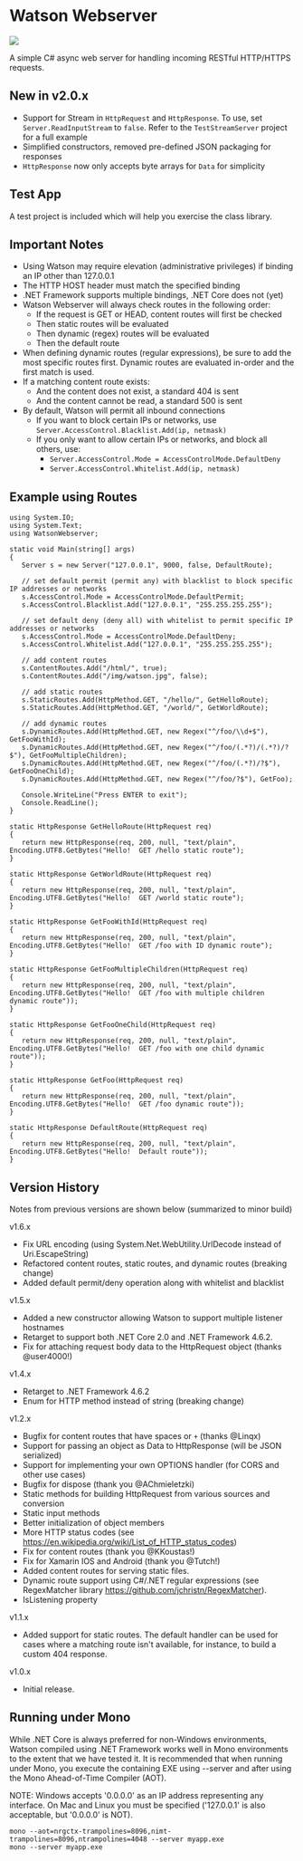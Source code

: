 # Watson Webserver

[![][nuget-img]][nuget]

[nuget]:     https://www.nuget.org/packages/Watson/
[nuget-img]: https://badge.fury.io/nu/Object.svg

A simple C# async web server for handling incoming RESTful HTTP/HTTPS requests. 

## New in v2.0.x

- Support for Stream in ```HttpRequest``` and ```HttpResponse```.  To use, set ```Server.ReadInputStream``` to ```false```.  Refer to the ```TestStreamServer``` project for a full example
- Simplified constructors, removed pre-defined JSON packaging for responses
- ```HttpResponse``` now only accepts byte arrays for ```Data``` for simplicity

## Test App

A test project is included which will help you exercise the class library.

## Important Notes

- Using Watson may require elevation (administrative privileges) if binding an IP other than 127.0.0.1
- The HTTP HOST header must match the specified binding
- .NET Framework supports multiple bindings, .NET Core does not (yet)
- Watson Webserver will always check routes in the following order:
  - If the request is GET or HEAD, content routes will first be checked
  - Then static routes will be evaluated
  - Then dynamic (regex) routes will be evaluated
  - Then the default route
- When defining dynamic routes (regular expressions), be sure to add the most specific routes first.  Dynamic routes are evaluated in-order and the first match is used.
- If a matching content route exists:
  - And the content does not exist, a standard 404 is sent
  - And the content cannot be read, a standard 500 is sent
- By default, Watson will permit all inbound connections
  - If you want to block certain IPs or networks, use ```Server.AccessControl.Blacklist.Add(ip, netmask)```
  - If you only want to allow certain IPs or networks, and block all others, use:
    - ```Server.AccessControl.Mode = AccessControlMode.DefaultDeny```
    - ```Server.AccessControl.Whitelist.Add(ip, netmask)```
    
## Example using Routes
```
using System.IO;
using System.Text;
using WatsonWebserver;

static void Main(string[] args)
{
   Server s = new Server("127.0.0.1", 9000, false, DefaultRoute);

   // set default permit (permit any) with blacklist to block specific IP addresses or networks
   s.AccessControl.Mode = AccessControlMode.DefaultPermit;
   s.AccessControl.Blacklist.Add("127.0.0.1", "255.255.255.255");  

   // set default deny (deny all) with whitelist to permit specific IP addresses or networks
   s.AccessControl.Mode = AccessControlMode.DefaultDeny;
   s.AccessControl.Whitelist.Add("127.0.0.1", "255.255.255.255");

   // add content routes
   s.ContentRoutes.Add("/html/", true);
   s.ContentRoutes.Add("/img/watson.jpg", false);

   // add static routes
   s.StaticRoutes.Add(HttpMethod.GET, "/hello/", GetHelloRoute);
   s.StaticRoutes.Add(HttpMethod.GET, "/world/", GetWorldRoute);

   // add dynamic routes
   s.DynamicRoutes.Add(HttpMethod.GET, new Regex("^/foo/\\d+$"), GetFooWithId);
   s.DynamicRoutes.Add(HttpMethod.GET, new Regex("^/foo/(.*?)/(.*?)/?$"), GetFooMultipleChildren);
   s.DynamicRoutes.Add(HttpMethod.GET, new Regex("^/foo/(.*?)/?$"), GetFooOneChild);
   s.DynamicRoutes.Add(HttpMethod.GET, new Regex("^/foo/?$"), GetFoo); 

   Console.WriteLine("Press ENTER to exit");
   Console.ReadLine();
}

static HttpResponse GetHelloRoute(HttpRequest req)
{
   return new HttpResponse(req, 200, null, "text/plain", Encoding.UTF8.GetBytes("Hello!  GET /hello static route");
}

static HttpResponse GetWorldRoute(HttpRequest req)
{
   return new HttpResponse(req, 200, null, "text/plain", Encoding.UTF8.GetBytes("Hello!  GET /world static route");
}

static HttpResponse GetFooWithId(HttpRequest req)
{
   return new HttpResponse(req, 200, null, "text/plain", Encoding.UTF8.GetBytes("Hello!  GET /foo with ID dynamic route");
}

static HttpResponse GetFooMultipleChildren(HttpRequest req)
{ 
   return new HttpResponse(req, 200, null, "text/plain", Encoding.UTF8.GetBytes("Hello!  GET /foo with multiple children dynamic route"));
}

static HttpResponse GetFooOneChild(HttpRequest req)
{ 
   return new HttpResponse(req, 200, null, "text/plain", Encoding.UTF8.GetBytes("Hello!  GET /foo with one child dynamic route"));
}

static HttpResponse GetFoo(HttpRequest req)
{ 
   return new HttpResponse(req, 200, null, "text/plain", Encoding.UTF8.GetBytes("Hello!  GET /foo dynamic route"));
}

static HttpResponse DefaultRoute(HttpRequest req)
{
   return new HttpResponse(req, 200, null, "text/plain", Encoding.UTF8.GetBytes("Hello!  Default route"));
}
```
 
## Version History

Notes from previous versions are shown below (summarized to minor build)

v1.6.x

- Fix URL encoding (using System.Net.WebUtility.UrlDecode instead of Uri.EscapeString)
- Refactored content routes, static routes, and dynamic routes (breaking change)
- Added default permit/deny operation along with whitelist and blacklist

v1.5.x

- Added a new constructor allowing Watson to support multiple listener hostnames
- Retarget to support both .NET Core 2.0 and .NET Framework 4.6.2.
- Fix for attaching request body data to the HttpRequest object (thanks @user4000!)

v1.4.x

- Retarget to .NET Framework 4.6.2
- Enum for HTTP method instead of string (breaking change)

v1.2.x

- Bugfix for content routes that have spaces or ```+``` (thanks @Linqx)
- Support for passing an object as Data to HttpResponse (will be JSON serialized)
- Support for implementing your own OPTIONS handler (for CORS and other use cases)
- Bugfix for dispose (thank you @AChmieletzki)
- Static methods for building HttpRequest from various sources and conversion
- Static input methods
- Better initialization of object members
- More HTTP status codes (see https://en.wikipedia.org/wiki/List_of_HTTP_status_codes)
- Fix for content routes (thank you @KKoustas!)
- Fix for Xamarin IOS and Android (thank you @Tutch!)
- Added content routes for serving static files.
- Dynamic route support using C#/.NET regular expressions (see RegexMatcher library https://github.com/jchristn/RegexMatcher).
- IsListening property

v1.1.x

- Added support for static routes.  The default handler can be used for cases where a matching route isn't available, for instance, to build a custom 404 response.

v1.0.x

- Initial release.

## Running under Mono

While .NET Core is always preferred for non-Windows environments, Watson compiled using .NET Framework works well in Mono environments to the extent that we have tested it. It is recommended that when running under Mono, you execute the containing EXE using --server and after using the Mono Ahead-of-Time Compiler (AOT).

NOTE: Windows accepts '0.0.0.0' as an IP address representing any interface.  On Mac and Linux you must be specified ('127.0.0.1' is also acceptable, but '0.0.0.0' is NOT).

```
mono --aot=nrgctx-trampolines=8096,nimt-trampolines=8096,ntrampolines=4048 --server myapp.exe
mono --server myapp.exe
```